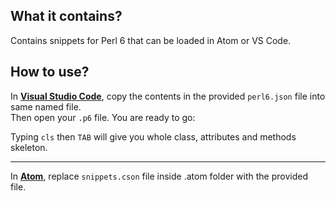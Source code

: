 ## What it contains?
Contains snippets for Perl 6 that can be loaded in Atom or VS Code.

## How to use?

In **[Visual Studio Code](https://code.visualstudio.com/)**, copy the contents in the provided `perl6.json` file into same named file.  
Then open your `.p6` file. You are ready to go:

Typing `cls` then `TAB` will give you whole class, attributes and methods skeleton.

----

In **[Atom](https://atom.io/)**, replace `snippets.cson` file inside .atom folder with the provided file.


